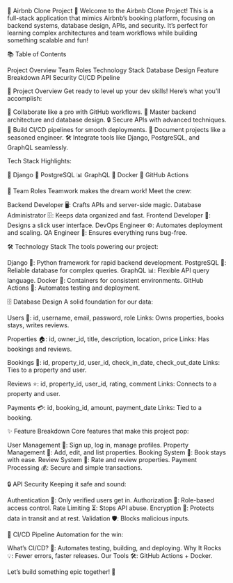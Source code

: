 🎉 Airbnb Clone Project
🚀 Welcome to the Airbnb Clone Project! This is a full-stack application that mimics Airbnb’s booking platform, focusing on backend systems, database design, APIs, and security. It’s perfect for learning complex architectures and team workflows while building something scalable and fun!

📚 Table of Contents

Project Overview
Team Roles
Technology Stack
Database Design
Feature Breakdown
API Security
CI/CD Pipeline


🌟 Project Overview
Get ready to level up your dev skills! Here’s what you’ll accomplish:

🎯 Collaborate like a pro with GitHub workflows.
🧠 Master backend architecture and database design.
🔒 Secure APIs with advanced techniques.
🚀 Build CI/CD pipelines for smooth deployments.
📝 Document projects like a seasoned engineer.
🛠️ Integrate tools like Django, PostgreSQL, and GraphQL seamlessly.

Tech Stack Highlights:

🐍 Django
🐘 PostgreSQL
📊 GraphQL
🐳 Docker
🤖 GitHub Actions


👥 Team Roles
Teamwork makes the dream work! Meet the crew:

Backend Developer 🖥️: Crafts APIs and server-side magic.
Database Administrator 🗄️: Keeps data organized and fast.
Frontend Developer 🎨: Designs a slick user interface.
DevOps Engineer ⚙️: Automates deployment and scaling.
QA Engineer 🧪: Ensures everything runs bug-free.


🛠️ Technology Stack
The tools powering our project:

Django 🐍: Python framework for rapid backend development.
PostgreSQL 🐘: Reliable database for complex queries.
GraphQL 📊: Flexible API query language.
Docker 🐳: Containers for consistent environments.
GitHub Actions 🤖: Automates testing and deployment.


🗄️ Database Design
A solid foundation for our data:

Users 👤: id, username, email, password, role
Links: Owns properties, books stays, writes reviews.


Properties 🏠: id, owner_id, title, description, location, price
Links: Has bookings and reviews.


Bookings 📅: id, property_id, user_id, check_in_date, check_out_date
Links: Ties to a property and user.


Reviews ⭐: id, property_id, user_id, rating, comment
Links: Connects to a property and user.


Payments 💳: id, booking_id, amount, payment_date
Links: Tied to a booking.




✨ Feature Breakdown
Core features that make this project pop:

User Management 👥: Sign up, log in, manage profiles.
Property Management 🏡: Add, edit, and list properties.
Booking System 📆: Book stays with ease.
Review System 📝: Rate and review properties.
Payment Processing 💰: Secure and simple transactions.


🔒 API Security
Keeping it safe and sound:

Authentication 🔑: Only verified users get in.
Authorization 🚪: Role-based access control.
Rate Limiting ⏳: Stops API abuse.
Encryption 🔐: Protects data in transit and at rest.
Validation 🛡️: Blocks malicious inputs.


🚀 CI/CD Pipeline
Automation for the win:

What’s CI/CD? 🤔: Automates testing, building, and deploying.
Why It Rocks 💡: Fewer errors, faster releases.
Our Tools 🛠️: GitHub Actions + Docker.


Let’s build something epic together! 🎉
